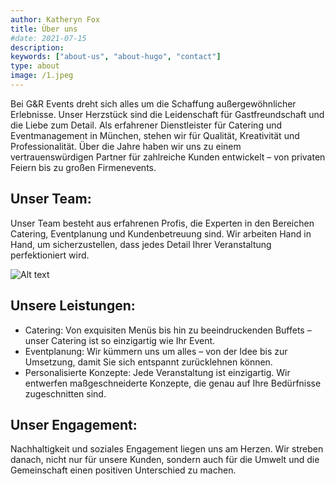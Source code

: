 ```yaml
---
author: Katheryn Fox
title: Über uns
#date: 2021-07-15
description:
keywords: ["about-us", "about-hugo", "contact"]
type: about
image: /1.jpeg
---
```


Bei G&R Events dreht sich alles um die Schaffung außergewöhnlicher Erlebnisse. Unser Herzstück sind die Leidenschaft für Gastfreundschaft und die Liebe zum Detail. Als erfahrener Dienstleister für Catering und Eventmanagement in München, stehen wir für Qualität, Kreativität und Professionalität.
Über die Jahre haben wir uns zu einem vertrauenswürdigen Partner für zahlreiche Kunden entwickelt – von privaten Feiern bis zu großen Firmenevents.

## Unser Team:
Unser Team besteht aus erfahrenen Profis, die Experten in den Bereichen Catering, Eventplanung und Kundenbetreuung sind. Wir arbeiten Hand in Hand, um sicherzustellen, dass jedes Detail Ihrer Veranstaltung perfektioniert wird.

![Alt text](/1.jpeg "Catier")

## Unsere Leistungen:

- Catering: Von exquisiten Menüs bis hin zu beeindruckenden Buffets – unser Catering ist so einzigartig wie Ihr Event.
- Eventplanung: Wir kümmern uns um alles – von der Idee bis zur Umsetzung, damit Sie sich entspannt zurücklehnen können.
- Personalisierte Konzepte: Jede Veranstaltung ist einzigartig. Wir entwerfen maßgeschneiderte Konzepte, die genau auf Ihre Bedürfnisse zugeschnitten sind.

## Unser Engagement:
Nachhaltigkeit und soziales Engagement liegen uns am Herzen. Wir streben danach, nicht nur für unsere Kunden, sondern auch für die Umwelt und die Gemeinschaft einen positiven Unterschied zu machen.
